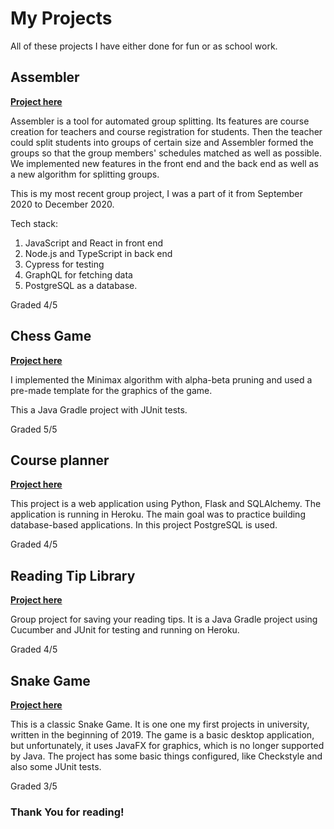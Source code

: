# My Projects

All of these projects I have either done for fun or as school work. 

## Assembler

[**Project here**](https://github.com/UniversityOfHelsinkiCS/prkl) 

Assembler is a tool for automated group splitting. Its features are course creation for teachers and course registration for students. Then the teacher could split students into groups of certain size and Assembler formed the groups so that the group members' schedules matched as well as possible. We implemented new features in the front end and the back end as well as a new algorithm for splitting groups. 

This is my most recent group project, I was a part of it from September 2020 to December 2020.

Tech stack: 

1. JavaScript and React in front end
2. Node.js and TypeScript in back end
3. Cypress for testing 
4. GraphQL for fetching data
5. PostgreSQL as a database. 

Graded 4/5

## Chess Game

[**Project here**](https://github.com/AnnaKuokkanen/Shakki)

I implemented the Minimax algorithm with alpha-beta pruning and used a pre-made template for the graphics of the game.

This a Java Gradle project with JUnit tests.

Graded 5/5

## Course planner

[**Project here**](https://github.com/AnnaKuokkanen/Kurssiseuranta)

This project is a web application using Python, Flask and SQLAlchemy. The application is running in Heroku. The main goal was to practice building database-based applications. In this project PostgreSQL is used.

Graded 4/5

## Reading Tip Library

[**Project here**](https://github.com/lauripalonen/lukuvinkkikirjasto)

Group project for saving your reading tips. It is a Java Gradle project using Cucumber and JUnit for testing and running on Heroku. 

Graded 4/5

## Snake Game

[**Project here**](https://github.com/AnnaKuokkanen/SnakeGame)

This is a classic Snake Game. It is one one my first projects in university, written in the beginning of 2019. The game is a basic desktop application, 
but unfortunately, it uses JavaFX for graphics, which is no longer supported by Java.  The project has some basic things configured, like Checkstyle and also some 
JUnit tests. 

Graded 3/5

### Thank You for reading!

